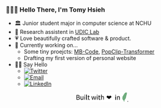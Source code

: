 ### 👨🏻‍💻 Hello There, I'm Tomy Hsieh

- 🏛 Junior student major in computer science at NCHU
- 🔬 Research assistent in [UDIC Lab](http://udiclab.cs.nchu.edu.tw)
- 💗 Love beautifully crafted software & product.
- 🔭 Currently working on...
  - Some tiny proejcts: [MB-Code](https://github.com/tomy0000000/MB-Code), [PopClip-Transformer](https://github.com/tomy0000000/PopClip-Transformer)
  - Drafting my first version of personal website
- 👋🏻 Say Hello
  - [![Twitter](https://img.shields.io/badge/Twitter-tomy0000000-%231DA1F3)](https://twitter.com/tomy0000000)
  - [![Email](https://img.shields.io/badge/Email-tomy0000000%40gmail.com-red)](mailto:tomy0000000@gmail.com)
  - [![LinkedIn](https://img.shields.io/badge/LinkedIn-Tomy%20Hsieh-blue)](https://www.linkedin.com/in/tomy0000000)

<p align="center">
<img src="https://github.com/tomy0000000/tomy0000000/blob/main/footer.svg" height="25"/>.
</p>